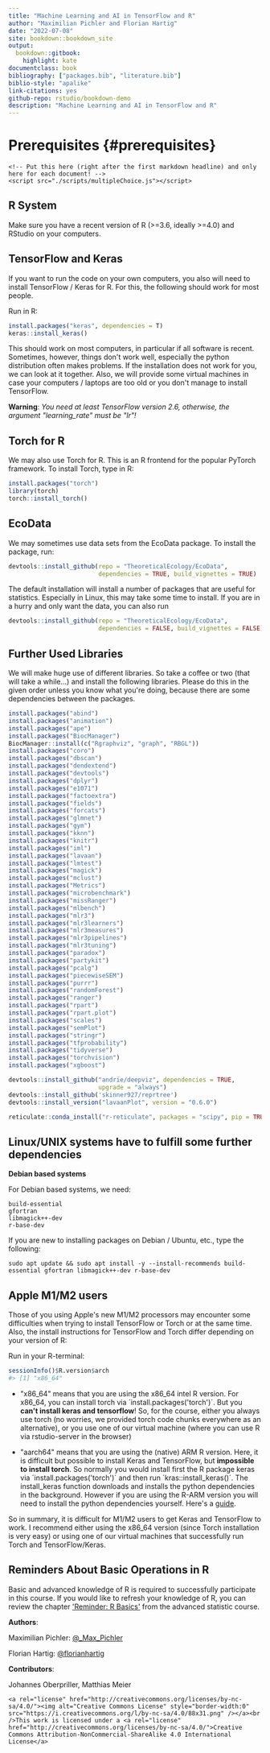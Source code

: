 ```yaml
--- 
title: "Machine Learning and AI in TensorFlow and R"
author: "Maximilian Pichler and Florian Hartig"
date: "2022-07-08"
site: bookdown::bookdown_site
output: 
  bookdown::gitbook:
    highlight: kate
documentclass: book
bibliography: ["packages.bib", "literature.bib"]
biblio-style: "apalike"
link-citations: yes
github-repo: rstudio/bookdown-demo
description: "Machine Learning and AI in TensorFlow and R"
---
```


# Prerequisites {#prerequisites}

```{=html}
<!-- Put this here (right after the first markdown headline) and only here for each document! -->
<script src="./scripts/multipleChoice.js"></script>
```




## R System

Make sure you have a recent version of R (>=3.6, ideally >=4.0) and RStudio on your computers. 


## TensorFlow and Keras

If you want to run the code on your own computers, you also will need to install TensorFlow / Keras for R. For this, the following should work for most people.

Run in R: 


```r
install.packages("keras", dependencies = T)
keras::install_keras()
```

This should work on most computers, in particular if all software is recent. Sometimes, however, things don't work well, especially the python distribution often makes problems. If the installation does not work for you, we can look at it together. Also, we will provide some virtual machines in case your computers / laptops are too old or you don't manage to install TensorFlow.

**Warning**: *You need at least TensorFlow version 2.6, otherwise, the argument "learning_rate" must be "lr"!*


## Torch for R

We may also use Torch for R. This is an R frontend for the popular PyTorch framework. To install Torch, type in R:


```r
install.packages("torch")
library(torch)
torch::install_torch()
```


## EcoData

We may sometimes use data sets from the EcoData package. To install the package, run:


```r
devtools::install_github(repo = "TheoreticalEcology/EcoData", 
                         dependencies = TRUE, build_vignettes = TRUE)
```

The default installation will install a number of packages that are useful for statistics. Especially in Linux, this may take some time to install. If you are in a hurry and only want the data, you can also run


```r
devtools::install_github(repo = "TheoreticalEcology/EcoData", 
                         dependencies = FALSE, build_vignettes = FALSE)
```

## Further Used Libraries

We will make huge use of different libraries. So take a coffee or two (that will take a while...) and install the following libraries.
Please do this in the given order unless you know what you're doing, because there are some dependencies between the packages.


```r
install.packages("abind")
install.packages("animation")
install.packages("ape")
install.packages("BiocManager")
BiocManager::install(c("Rgraphviz", "graph", "RBGL"))
install.packages("coro")
install.packages("dbscan")
install.packages("dendextend")
install.packages("devtools")
install.packages("dplyr")
install.packages("e1071")
install.packages("factoextra")
install.packages("fields")
install.packages("forcats")
install.packages("glmnet")
install.packages("gym")
install.packages("kknn")
install.packages("knitr")
install.packages("iml")
install.packages("lavaan")
install.packages("lmtest")
install.packages("magick")
install.packages("mclust")
install.packages("Metrics")
install.packages("microbenchmark")
install.packages("missRanger")
install.packages("mlbench")
install.packages("mlr3")
install.packages("mlr3learners")
install.packages("mlr3measures")
install.packages("mlr3pipelines")
install.packages("mlr3tuning")
install.packages("paradox")
install.packages("partykit")
install.packages("pcalg")
install.packages("piecewiseSEM")
install.packages("purrr")
install.packages("randomForest")
install.packages("ranger")
install.packages("rpart")
install.packages("rpart.plot")
install.packages("scales")
install.packages("semPlot")
install.packages("stringr")
install.packages("tfprobability")
install.packages("tidyverse")
install.packages("torchvision")
install.packages("xgboost")

devtools::install_github("andrie/deepviz", dependencies = TRUE,
                         upgrade = "always")
devtools::install_github('skinner927/reprtree')
devtools::install_version("lavaanPlot", version = "0.6.0")

reticulate::conda_install("r-reticulate", packages = "scipy", pip = TRUE)

```


## Linux/UNIX systems have to fulfill some further dependencies

**Debian based systems**

For Debian based systems, we need:

```{}
build-essential
gfortran
libmagick++-dev
r-base-dev
```

If you are new to installing packages on Debian / Ubuntu, etc., type the following:

```{}
sudo apt update && sudo apt install -y --install-recommends build-essential gfortran libmagick++-dev r-base-dev
```

## Apple M1/M2 users
Those of you using Apple's new M1/M2 processors may encounter some difficulties when trying to install TensorFlow or Torch or at the same time. Also, the install instructions for TensorFlow and Torch differ depending on your version of R:

Run in your R-terminal:

```r
sessionInfo()$R.version$arch
#> [1] "x86_64"
```

* "x86_64" means that you are using the x86_64 intel R version. For x86_64, you can install torch via ´install.packages('torch')´. But you __can't install keras and tensorflow__! So, for the course, either you always use torch (no worries, we provided torch code chunks everywhere as an alternative), or you use one of our virtual machine (where you can use R via rstudio-server in the browser)

* "aarch64" means that you are using the (native) ARM R version. Here, it is difficult but possible to install Keras and TensorFlow, but __impossible to install torch__. So normally you would install first the R package keras via ´install.packages('torch')´ and then run ´kras::install_keras()´. The install_keras function downloads and installs the python dependencies in the background. However if you are using the R-ARM version you will need to install the python dependencies yourself. Here's a [guide](https://caffeinedev.medium.com/how-to-install-tensorflow-on-m1-mac-8e9b91d93706). 

So in summary, it is difficult for M1/M2 users to get Keras and TensorFlow to work. I recommend either using the x86_64 version (since Torch installation is very easy) or using one of our virtual machines that successfully run Torch and TensorFlow/Keras. 



## Reminders About Basic Operations in R 

Basic and advanced knowledge of R is required to successfully participate in this course. If you would like to refresh your knowledge of R, you can review the chapter ['Reminder: R Basics'](https://theoreticalecology.github.io/AdvancedBiostatistics/reminder.html) from the advanced statistic course.  

**Authors**:

Maximilian Pichler: [\@_Max_Pichler](https://twitter.com/_Max_Pichler)

Florian Hartig: [\@florianhartig](https://twitter.com/florianhartig)


**Contributors**:

Johannes Oberpriller, Matthias Meier



```{=html}
<a rel="license" href="http://creativecommons.org/licenses/by-nc-sa/4.0/"><img alt="Creative Commons License" style="border-width:0" src="https://i.creativecommons.org/l/by-nc-sa/4.0/88x31.png" /></a><br />This work is licensed under a <a rel="license" href="http://creativecommons.org/licenses/by-nc-sa/4.0/">Creative Commons Attribution-NonCommercial-ShareAlike 4.0 International License</a>
```

